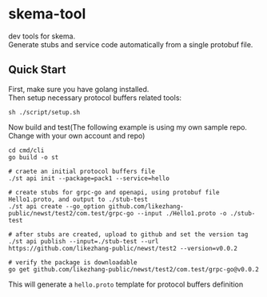 # skema-tool
dev tools for skema.  
Generate stubs and service code automatically from a single protobuf file.  

## Quick Start
First, make sure you have golang installed.  
Then setup necessary protocol buffers related tools:  
```shell
sh ./script/setup.sh
```
Now build and test(The following example is using my own sample repo. Change with your own account and repo)
```shell
cd cmd/cli
go build -o st

# craete an initial protocol buffers file
./st api init --package=pack1 --service=hello

# create stubs for grpc-go and openapi, using protobuf file Hello1.proto, and output to ./stub-test
./st api create --go_option github.com/likezhang-public/newst/test2/com.test/grpc-go --input ./Hello1.proto -o ./stub-test

# after stubs are created, upload to github and set the version tag
./st api publish --input=./stub-test --url  https://github.com/likezhang-public/newst/test2 --version=v0.0.2

# verify the package is downloadable
go get github.com/likezhang-public/newst/test2/com.test/grpc-go@v0.0.2
```
This will generate a `hello.proto` template for protocol buffers definition  
